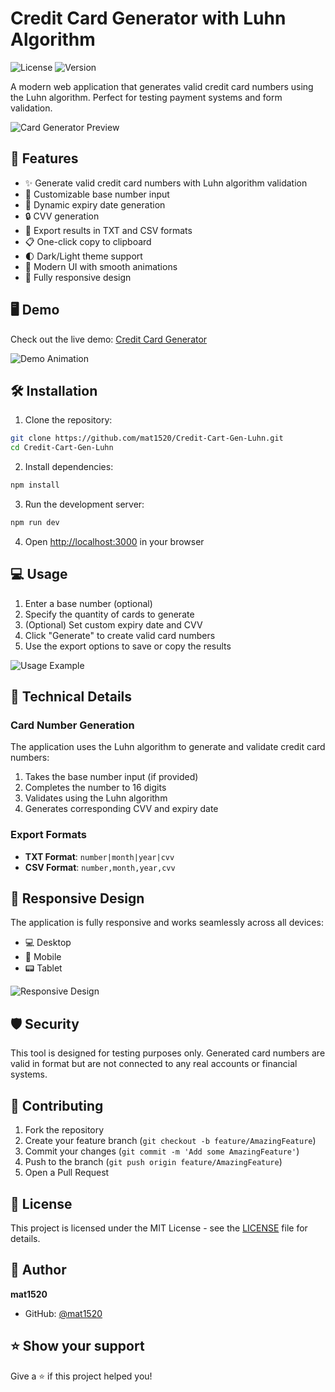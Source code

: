 # Credit Card Generator with Luhn Algorithm

![License](https://img.shields.io/badge/license-MIT-blue.svg)
![Version](https://img.shields.io/badge/version-1.0.0-green.svg)

A modern web application that generates valid credit card numbers using the Luhn algorithm. Perfect for testing payment systems and form validation.

![Card Generator Preview](./screenshots/preview.png)

## 🚀 Features

- ✨ Generate valid credit card numbers with Luhn algorithm validation
- 🎯 Customizable base number input
- 📅 Dynamic expiry date generation
- 🔒 CVV generation
- 💾 Export results in TXT and CSV formats
- 📋 One-click copy to clipboard
- 🌓 Dark/Light theme support
- 🎨 Modern UI with smooth animations
- 📱 Fully responsive design

## 🖥️ Demo

Check out the live demo: [Credit Card Generator](https://credit-card-gen-luhn.vercel.app)

![Demo Animation](./screenshots/demo.gif)

## 🛠️ Installation

1. Clone the repository:
```bash
git clone https://github.com/mat1520/Credit-Cart-Gen-Luhn.git
cd Credit-Cart-Gen-Luhn
```

2. Install dependencies:
```bash
npm install
```

3. Run the development server:
```bash
npm run dev
```

4. Open [http://localhost:3000](http://localhost:3000) in your browser

## 💻 Usage

1. Enter a base number (optional)
2. Specify the quantity of cards to generate
3. (Optional) Set custom expiry date and CVV
4. Click "Generate" to create valid card numbers
5. Use the export options to save or copy the results

![Usage Example](./screenshots/usage.png)

## 🔧 Technical Details

### Card Number Generation

The application uses the Luhn algorithm to generate and validate credit card numbers:

1. Takes the base number input (if provided)
2. Completes the number to 16 digits
3. Validates using the Luhn algorithm
4. Generates corresponding CVV and expiry date

### Export Formats

- **TXT Format**: `number|month|year|cvv`
- **CSV Format**: `number,month,year,cvv`

## 📱 Responsive Design

The application is fully responsive and works seamlessly across all devices:

- 💻 Desktop
- 📱 Mobile
- 📟 Tablet

![Responsive Design](./screenshots/responsive.png)

## 🛡️ Security

This tool is designed for testing purposes only. Generated card numbers are valid in format but are not connected to any real accounts or financial systems.

## 🤝 Contributing

1. Fork the repository
2. Create your feature branch (`git checkout -b feature/AmazingFeature`)
3. Commit your changes (`git commit -m 'Add some AmazingFeature'`)
4. Push to the branch (`git push origin feature/AmazingFeature`)
5. Open a Pull Request

## 📄 License

This project is licensed under the MIT License - see the [LICENSE](LICENSE) file for details.

## 👤 Author

**mat1520**

* GitHub: [@mat1520](https://github.com/mat1520)

## ⭐️ Show your support

Give a ⭐️ if this project helped you! 